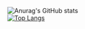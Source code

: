 ![Anurag's GitHub stats](https://github-readme-stats.vercel.app/api?username=CodlingSh&show_icons=true)<br>
[![Top Langs](https://github-readme-stats.vercel.app/api/top-langs/?username=CodlingSh&layout=donut&langs_count=6)](https://github.com/anuraghazra/github-readme-stats)

